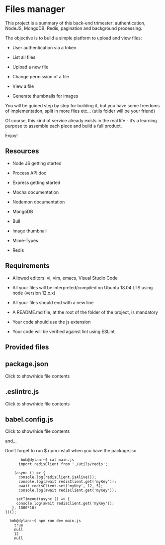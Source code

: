 Files manager
=

This project is a summary of this back-end trimester: authentication, NodeJS, MongoDB, Redis, pagination and background processing.

The objective is to build a simple platform to upload and view files:

* User authentication via a token

* List all files

* Upload a new file

* Change permission of a file

* View a file

* Generate thumbnails for images

You will be guided step by step for building it, but you have some freedoms of implementation, split in more files etc… (utils folder will be your friend)

Of course, this kind of service already exists in the real life - it’s a learning purpose to assemble each piece and build a full product.

Enjoy!

<h2>Resources</h2>

* Node JS getting started

* Process API doc

* Express getting started

* Mocha documentation

* Nodemon documentation

* MongoDB 

* Bull

* Image thumbnail 

* Mime-Types

* Redis 

<h2>Requirements</h2>

* Allowed editors: vi, vim, emacs, Visual Studio Code

* All your files will be interpreted/compiled on Ubuntu 18.04 LTS using node (version 12.x.x)

* All your files should end with a new line

* A README.md file, at the root of the folder of the project, is mandatory

* Your code should use the js extension

* Your code will be verified against lint using ESLint


Provided files
---
<h2>package.json</h2>

Click to show/hide file contents

<h2>.eslintrc.js</h2>

Click to show/hide file contents

<h2>babel.config.js</h2>

Click to show/hide file contents

and…

Don’t forget to run $ npm install when you have the package.jso

           bob@dylan:~$ cat main.js
          import redisClient from './utils/redis';

        (async () => {
          console.log(redisClient.isAlive());
          console.log(await redisClient.get('myKey'));
          await redisClient.set('myKey', 12, 5);
          console.log(await redisClient.get('myKey'));

         setTimeout(async () => {
         console.log(await redisClient.get('myKey'));
       }, 1000*10)
    })();

      bob@dylan:~$ npm run dev main.js
        true
        null
        12
        null